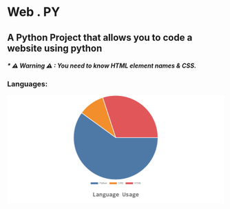 # Web . PY

## A Python Project that allows you to code a website using python
##### * ⚠ Warning ⚠ : You need to know HTML element names & CSS.

### Languages:

![alt text](https://github.com/BlueFalconHD/web.py/blob/main/images/chart.png "Language Usage Chart : PYTHON - 60%, CSS - 10%, HTML - 30%")
